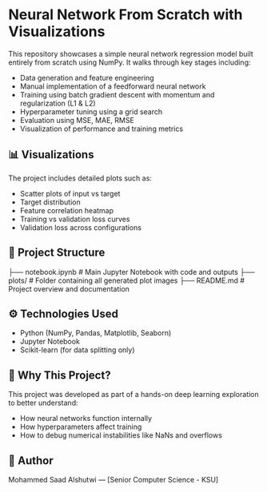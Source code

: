 # Neural Network From Scratch with Visualizations

This repository showcases a simple neural network regression model built entirely from scratch using NumPy. It walks through key stages including:

- Data generation and feature engineering
- Manual implementation of a feedforward neural network
- Training using batch gradient descent with momentum and regularization (L1 & L2)
- Hyperparameter tuning using a grid search
- Evaluation using MSE, MAE, RMSE
- Visualization of performance and training metrics

## 📊 Visualizations

The project includes detailed plots such as:
- Scatter plots of input vs target
- Target distribution
- Feature correlation heatmap
- Training vs validation loss curves
- Validation loss across configurations

## 📁 Project Structure

├── notebook.ipynb # Main Jupyter Notebook with code and outputs
├── plots/ # Folder containing all generated plot images
├── README.md # Project overview and documentation


## ⚙️ Technologies Used

- Python (NumPy, Pandas, Matplotlib, Seaborn)
- Jupyter Notebook
- Scikit-learn (for data splitting only)

## 🧠 Why This Project?

This project was developed as part of a hands-on deep learning exploration to better understand:
- How neural networks function internally
- How hyperparameters affect training
- How to debug numerical instabilities like NaNs and overflows

## 🔬 Author

Mohammed Saad Alshutwi — [Senior Computer Science - KSU]
